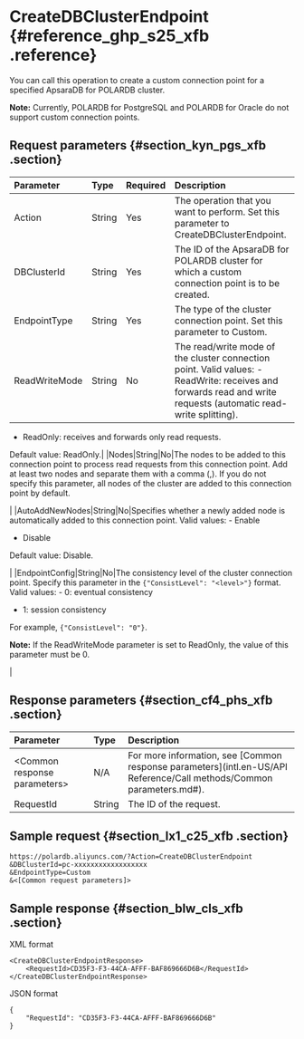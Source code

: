 # CreateDBClusterEndpoint {#reference_ghp_s25_xfb .reference}

You can call this operation to create a custom connection point for a specified ApsaraDB for POLARDB cluster.

**Note:** Currently, POLARDB for PostgreSQL and POLARDB for Oracle do not support custom connection points.

## Request parameters {#section_kyn_pgs_xfb .section}

|Parameter|Type|Required|Description|
|:--------|:---|:-------|:----------|
|Action|String|Yes|The operation that you want to perform. Set this parameter to CreateDBClusterEndpoint.|
|DBClusterId|String|Yes|The ID of the ApsaraDB for POLARDB cluster for which a custom connection point is to be created.|
|EndpointType|String|Yes|The type of the cluster connection point. Set this parameter to Custom.|
|ReadWriteMode|String|No|The read/write mode of the cluster connection point. Valid values: -   ReadWrite: receives and forwards read and write requests \(automatic read-write splitting\).
-   ReadOnly: receives and forwards only read requests.

 Default value: ReadOnly.|
|Nodes|String|No|The nodes to be added to this connection point to process read requests from this connection point. Add at least two nodes and separate them with a comma \(,\). If you do not specify this parameter, all nodes of the cluster are added to this connection point by default.

 |
|AutoAddNewNodes|String|No|Specifies whether a newly added node is automatically added to this connection point. Valid values: -   Enable
-   Disable

 Default value: Disable.

 |
|EndpointConfig|String|No|The consistency level of the cluster connection point. Specify this parameter in the `{"ConsistLevel": "<level>"}` format. Valid values: -   0: eventual consistency
-   1: session consistency

 For example, `{"ConsistLevel": "0"}`.

 **Note:** If the ReadWriteMode parameter is set to ReadOnly, the value of this parameter must be 0.

 |

## Response parameters {#section_cf4_phs_xfb .section}

|Parameter|Type|Description|
|:--------|:---|:----------|
|<Common response parameters\>|N/A|For more information, see [Common response parameters](intl.en-US/API Reference/Call methods/Common parameters.md#).|
|RequestId|String|The ID of the request.|

## Sample request {#section_lx1_c25_xfb .section}

```
https://polardb.aliyuncs.com/?Action=CreateDBClusterEndpoint
&DBClusterId=pc-xxxxxxxxxxxxxxxxxx
&EndpointType=Custom
&<[Common request parameters]>
```

## Sample response {#section_blw_cls_xfb .section}

XML format

```
<CreateDBClusterEndpointResponse>  
    <RequestId>CD35F3-F3-44CA-AFFF-BAF869666D6B</RequestId>
</CreateDBClusterEndpointResponse>
```

JSON format

```
{
    "RequestId": "CD35F3-F3-44CA-AFFF-BAF869666D6B"
}
```

